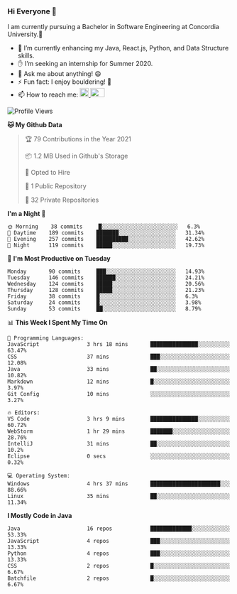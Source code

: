 ### Hi Everyone 👋
I am currently pursuing a Bachelor in Software Engineering at Concordia University.🏫

- 🌱 I’m currently enhancing my Java, React.js, Python, and Data Structure skills.
- ✋ I’m seeking an internship for Summer 2020.
- 💬 Ask me about anything! 😄
- ⚡ Fun fact: I enjoy bouldering! 🧗‍
- 📫 How to reach me: <a href="https://www.linkedin.com/in/siu-tong-ye/" target="_blank"> <img width="20px" width="32" src="https://cdn.jsdelivr.net/npm/simple-icons@v3/icons/linkedin.svg" /> </a> <a href="mailto:SiuTongYe@gmail.com" target="_blank"> <img height="20" width="32" src="https://cdn.jsdelivr.net/npm/simple-icons@v3/icons/gmail.svg" /> </a>

<!--START_SECTION:waka-->
![Profile Views](http://img.shields.io/badge/Profile%20Views-1-blue)

**🐱 My Github Data** 

> 🏆 79 Contributions in the Year 2021
 > 
> 📦 1.2 MB Used in Github's Storage 
 > 
> 💼 Opted to Hire
 > 
> 📜 1 Public Repository 
 > 
> 🔑 32 Private Repositories  
 > 
**I'm a Night 🦉** 

```text
🌞 Morning    38 commits     █░░░░░░░░░░░░░░░░░░░░░░░░   6.3% 
🌆 Daytime    189 commits    ███████░░░░░░░░░░░░░░░░░░   31.34% 
🌃 Evening    257 commits    ██████████░░░░░░░░░░░░░░░   42.62% 
🌙 Night      119 commits    █████░░░░░░░░░░░░░░░░░░░░   19.73%

```
📅 **I'm Most Productive on Tuesday** 

```text
Monday       90 commits     ███░░░░░░░░░░░░░░░░░░░░░░   14.93% 
Tuesday      146 commits    ██████░░░░░░░░░░░░░░░░░░░   24.21% 
Wednesday    124 commits    █████░░░░░░░░░░░░░░░░░░░░   20.56% 
Thursday     128 commits    █████░░░░░░░░░░░░░░░░░░░░   21.23% 
Friday       38 commits     █░░░░░░░░░░░░░░░░░░░░░░░░   6.3% 
Saturday     24 commits     █░░░░░░░░░░░░░░░░░░░░░░░░   3.98% 
Sunday       53 commits     ██░░░░░░░░░░░░░░░░░░░░░░░   8.79%

```


📊 **This Week I Spent My Time On** 

```text
💬 Programming Languages: 
JavaScript               3 hrs 18 mins       ███████████████░░░░░░░░░░   63.47% 
CSS                      37 mins             ███░░░░░░░░░░░░░░░░░░░░░░   12.08% 
Java                     33 mins             ██░░░░░░░░░░░░░░░░░░░░░░░   10.82% 
Markdown                 12 mins             █░░░░░░░░░░░░░░░░░░░░░░░░   3.97% 
Git Config               10 mins             ░░░░░░░░░░░░░░░░░░░░░░░░░   3.27%

🔥 Editors: 
VS Code                  3 hrs 9 mins        ███████████████░░░░░░░░░░   60.72% 
WebStorm                 1 hr 29 mins        ███████░░░░░░░░░░░░░░░░░░   28.76% 
IntelliJ                 31 mins             ██░░░░░░░░░░░░░░░░░░░░░░░   10.2% 
Eclipse                  0 secs              ░░░░░░░░░░░░░░░░░░░░░░░░░   0.32%

💻 Operating System: 
Windows                  4 hrs 37 mins       ██████████████████████░░░   88.66% 
Linux                    35 mins             ██░░░░░░░░░░░░░░░░░░░░░░░   11.34%

```

**I Mostly Code in Java** 

```text
Java                     16 repos            █████████████░░░░░░░░░░░░   53.33% 
JavaScript               4 repos             ███░░░░░░░░░░░░░░░░░░░░░░   13.33% 
Python                   4 repos             ███░░░░░░░░░░░░░░░░░░░░░░   13.33% 
CSS                      2 repos             █░░░░░░░░░░░░░░░░░░░░░░░░   6.67% 
Batchfile                2 repos             █░░░░░░░░░░░░░░░░░░░░░░░░   6.67%

```



<!--END_SECTION:waka-->
